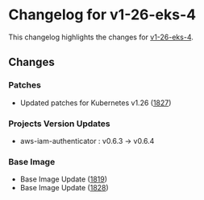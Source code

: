 # Changelog for v1-26-eks-4

This changelog highlights the changes for [v1-26-eks-4](https://github.com/aws/eks-distro/tree/v1-26-eks-4).

## Changes

### Patches
* Updated patches for Kubernetes v1.26 ([1827](https://github.com/aws/eks-distro/pull/1827))

### Projects Version Updates
* aws-iam-authenticator : v0.6.3 -> v0.6.4

### Base Image
* Base Image Update ([1819](https://github.com/aws/eks-distro/pull/1819))
* Base Image Update ([1828](https://github.com/aws/eks-distro/pull/1828))




